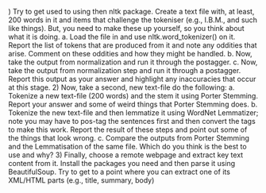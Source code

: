 ) Try to get used to using then nltk package. Create a text file with, at least, 200
words in it and items that challenge the tokeniser (e.g., I.B.M., and such like
things). But, you need to make these up yourself, so you think about what it is
doing.
a. Load the file in and use nltk.word_tokenizer() on it. Report the list of
tokens that are produced from it and note any oddities that arise.
Comment on these oddities and how they might be handled.
b. Now, take the output from normalization and run it through the postagger.
c. Now, take the output from normalization step and run it through a postagger.
Report this output as your answer and highlight any
inaccuracies that occur at this stage.
2) Now, take a second, new text-file do the following:
a. Tokenize a new text-file (200 words) and the stem it using Porter
Stemming. Report your answer and some of weird things that Porter
Stemming does.
b. Tokenize the new text-file and then lemmatize it using WordNet
Lemmatizer; note you may have to pos-tag the sentences first and then
convert the tags to make this work. Report the result of these steps and
point out some of the things that look wrong.
c. Compare the outputs from Porter Stemming and the Lemmatisation of
the same file. Which do you think is the best to use and why?
3) Finally, choose a remote webpage and extract key text content from it. Install the
packages you need and then parse it using BeautifulSoup. Try to get to a point
where you can extract one of its XML/HTML parts (e.g., title, summary, body)
